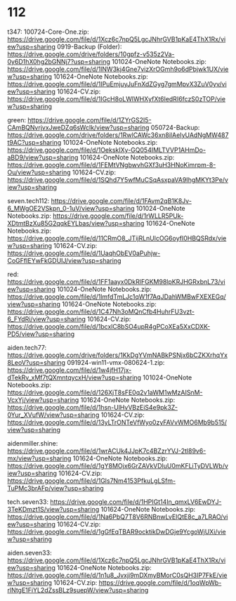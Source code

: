 # 112

t347:
100724-Core-One.zip: https://drive.google.com/file/d/1Xcz6c7npQ5LgcJNhrGVB1pKaE4ThX1Rx/view?usp=sharing
0919-Backup (Folder): https://drive.google.com/drive/folders/10gpfz-v535z2Va-0y6D1hX0hg2bGNNj7?usp=sharing
101024-OneNote Notebooks.zip: https://drive.google.com/file/d/1lNW3kj4Gne7vizXrOGmh9o6dPbjwk1UX/view?usp=sharing
101624-OneNote Notebooks.zip: https://drive.google.com/file/d/1IPuEmjuyJuFnXdZGyg7gmMpvX3ZuV0yv/view?usp=sharing
101624-CV.zip: https://drive.google.com/file/d/1IGcH8oLWlWHXyfXt6ledRI6fczS0zTOP/view?usp=sharing

green:
https://drive.google.com/file/d/1ZYrGS2I5-CAmBQNvrjvxJweDZq6sWcIk/view?usp=sharing
050724-Backup: https://drive.google.com/drive/folders/1RwlCAWc36xn8ilAeIyUAdNgMW487t9AC?usp=sharing
101024-OneNote Notebooks.zip: https://drive.google.com/file/d/1OekskIXy-GQ054IMLTVVP1AHmDo-aBD9/view?usp=sharing
101624-OneNote Notebooks.zip: https://drive.google.com/file/d/1FEMtVNgbwvhGXf3uH3HNoKimrpm-8-Ou/view?usp=sharing
101624-CV.zip: https://drive.google.com/file/d/1SQhd7Y5wfMuCSqAsxpaVA9IhgMKYt3Pe/view?usp=sharing

seven.tech112:
https://drive.google.com/file/d/1FAvm2qB1K8Jv-6_MWgOE2VSkpn_0-1uV/view?usp=sharing
101024-OneNote Notebooks.zip: https://drive.google.com/file/d/1rWLLR5PUk-XDtmtBzXu85G2qqkEYLbas/view?usp=sharing
101624-OneNote Notebooks.zip: https://drive.google.com/file/d/11CRmO8_JTijRLnUlcOG6oyfI0HBQSRdx/view?usp=sharing
101624-CV.zip: https://drive.google.com/file/d/1UaqhObEV0aPuhjw-CoGFfIEYwFkGDUIJ/view?usp=sharing

red:
https://drive.google.com/file/d/1FF1aayx0DkRlFGKM98lpKRJHGRxbnL73/view?usp=sharing
101024-OneNote Notebooks.zip: https://drive.google.com/file/d/1lmfdTmLJc1qW1f7AqJDahWMBwFXEXEGq/view?usp=sharing
101624-OneNote Notebooks.zip: https://drive.google.com/file/d/1C47Nh3oMQnCfb4HuhrFU3vzt-6_FYdRi/view?usp=sharing
101624-CV.zip: https://drive.google.com/file/d/1bcxlC8bSO4upR4gPCoXEa5XxCDXK-PD5/view?usp=sharing

aiden.tech77:
https://drive.google.com/drive/folders/1KkDgYVmNABkPSNjx6bCZKXrhqYx8LeoV?usp=sharing
091924-win11-vmx-080624-1.zip: https://drive.google.com/file/d/1w4jfH17jx-dTekRv_xMf7tQXmntqycxH/view?usp=sharing
101024-OneNote Notebooks.zip: https://drive.google.com/file/d/126XjT8sFE0q2v1aWM1wMzAISnM-VcxYj/view?usp=sharing
101624-OneNote Notebooks.zip: https://drive.google.com/file/d/1hsn-UlHvVBzEiS4e9pk3Z-0Yur_XVufW/view?usp=sharing
101624-CV.zip: https://drive.google.com/file/d/13yLTrONTeVfWyo0zyFAVvWMO6Mb9b515/view?usp=sharing

aidenmiller.shine:
https://drive.google.com/file/d/1wrACUk4JJpK7c4BZzrYVJ-2tl89v6-mx/view?usp=sharing
101624-OneNote Notebooks.zip: https://drive.google.com/file/d/1gY8MOjx6GrZAVkVDluU0mKFLiTyDVLWb/view?usp=sharing
101624-CV.zip: https://drive.google.com/file/d/1Gls7Nm4153PfkuLgLSfm-TuPMc3brAFp/view?usp=sharing

tech.seven33:
https://drive.google.com/file/d/1HPIGt14In_qmxLV6EwDYJ-3TeKDmzt1S/view?usp=sharing
101624-OneNote Notebooks.zip: https://drive.google.com/file/d/1Na6PbQ7T8V6RNBnwLvEIQtE8c_a7LRAO/view?usp=sharing
101624-CV.zip: https://drive.google.com/file/d/1gGfEqTBAR9ocktikDwDGje9YcgoWjUXi/view?usp=sharing

aiden.seven33:
https://drive.google.com/file/d/1Xcz6c7npQ5LgcJNhrGVB1pKaE4ThX1Rx/view?usp=sharing
101624-OneNote Notebooks.zip: https://drive.google.com/file/d/1n1u8_Jvxji9mDXmyBMorC0sQH3IP7FkE/view?usp=sharing
101624-CV.zip: https://drive.google.com/file/d/1oqWpWb-rlNtgE1FiYL2dZssBLz9suepW/view?usp=sharing




